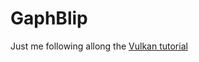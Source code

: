 # GaphBlip

Just me following allong the [Vulkan tutorial](https://vulkan-tutorial.com/Drawing_a_triangle/Setup/Logical_device_and_queues)

